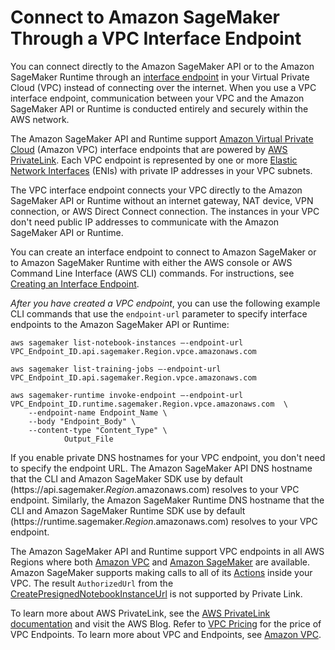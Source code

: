 # Connect to Amazon SageMaker Through a VPC Interface Endpoint<a name="interface-vpc-endpoint"></a>

You can connect directly to the Amazon SageMaker API or to the Amazon SageMaker Runtime through an [interface endpoint](http://docs.aws.amazon.com/AmazonVPC/latest/UserGuide/vpce-interface.html) in your Virtual Private Cloud \(VPC\) instead of connecting over the internet\. When you use a VPC interface endpoint, communication between your VPC and the Amazon SageMaker API or Runtime is conducted entirely and securely within the AWS network\. 

The Amazon SageMaker API and Runtime support [Amazon Virtual Private Cloud](http://docs.aws.amazon.com/AmazonVPC/latest/UserGuide/VPC_Introduction.html) \(Amazon VPC\) interface endpoints that are powered by [AWS PrivateLink](http://docs.aws.amazon.com/AmazonVPC/latest/UserGuide/VPC_Introduction.html#what-is-privatelink)\. Each VPC endpoint is represented by one or more [Elastic Network Interfaces](http://docs.aws.amazon.com/AWSEC2/latest/UserGuide/using-eni.html) \(ENIs\) with private IP addresses in your VPC subnets\.

The VPC interface endpoint connects your VPC directly to the Amazon SageMaker API or Runtime without an internet gateway, NAT device, VPN connection, or AWS Direct Connect connection\. The instances in your VPC don't need public IP addresses to communicate with the Amazon SageMaker API or Runtime\.

You can create an interface endpoint to connect to Amazon SageMaker or to Amazon SageMaker Runtime with either the AWS console or AWS Command Line Interface \(AWS CLI\) commands\. For instructions, see [Creating an Interface Endpoint](http://docs.aws.amazon.com/AmazonVPC/latest/UserGuide/vpce-interface.html#create-interface-endpoint)\.

*After you have created a VPC endpoint*, you can use the following example CLI commands that use the `endpoint-url` parameter to specify interface endpoints to the Amazon SageMaker API or Runtime:

```
aws sagemaker list-notebook-instances –-endpoint-url VPC_Endpoint_ID.api.sagemaker.Region.vpce.amazonaws.com

aws sagemaker list-training-jobs –-endpoint-url VPC_Endpoint_ID.api.sagemaker.Region.vpce.amazonaws.com

aws sagemaker-runtime invoke-endpoint –-endpoint-url VPC_Endpoint_ID.runtime.sagemaker.Region.vpce.amazonaws.com  \
    --endpoint-name Endpoint_Name \
    --body "Endpoint_Body" \
    --content-type "Content_Type" \
            Output_File
```

If you enable private DNS hostnames for your VPC endpoint, you don't need to specify the endpoint URL\. The Amazon SageMaker API DNS hostname that the CLI and Amazon SageMaker SDK use by default \(https://api\.sagemaker\.*Region*\.amazonaws\.com\) resolves to your VPC endpoint\. Similarly, the Amazon SageMaker Runtime DNS hostname that the CLI and Amazon SageMaker Runtime SDK use by default \(https://runtime\.sagemaker\.*Region*\.amazonaws\.com\) resolves to your VPC endpoint\.

The Amazon SageMaker API and Runtime support VPC endpoints in all AWS Regions where both [Amazon VPC](http://docs.aws.amazon.com/general/latest/gr/rande.html#vpc_region) and [Amazon SageMaker](http://docs.aws.amazon.com/general/latest/gr/rande.html#sagemaker_region) are available\. Amazon SageMaker supports making calls to all of its [Actions](API_Operations.md) inside your VPC\. The result `AuthorizedUrl` from the [CreatePresignedNotebookInstanceUrl](API_CreatePresignedNotebookInstanceUrl.md) is not supported by Private Link\.

To learn more about AWS PrivateLink, see the [AWS PrivateLink documentation](http://docs.aws.amazon.com/AmazonVPC/latest/UserGuide/VPC_Introduction.html#what-is-privatelink) and visit the AWS Blog\. Refer to [VPC Pricing](https://aws.amazon.com/vpc/pricing/) for the price of VPC Endpoints\. To learn more about VPC and Endpoints, see [Amazon VPC](https://aws.amazon.com/vpc/)\.